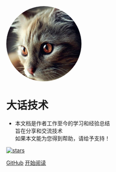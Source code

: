 <img width="320px" style="width:200px; height:200px; border-radius: 50%" bor src="style/cat.jpg">

# **大话技术**

- 本文档是作者工作至今的学习和经验总结<br>旨在分享和交流技术<br>如果本文能为您得到帮助，请给予支持！

[![stars](https://img.shields.io/badge/%E7%A8%8B%E5%BA%8F%E7%8C%BF-%E5%B9%B2%E9%A5%AD%E4%BA%BA-green)](https://github.com/shayunpeng)

[GitHub](https://github.com/shayunpeng)
[开始阅读](?id=笔者信息)
